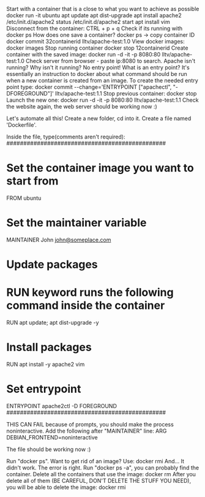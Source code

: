 Start with a container that is a close to what you want to achieve as possible
	docker run -it ubuntu
	apt update
	apt dist-upgrade
	apt install apache2
	/etc/init.d/apache2 status
	/etc/init.d/apache2 start
	apt install vim
Disconnect from the container: CTRL + p + q
Check if its running with
	docker ps
How does one save a container?
	docker ps -> copy container ID
	docker commit 32containerid lltv/apache-test:1.0
View docker images:
	docker images
Stop running container
	docker stop 12containerid
Create container with the saved image:
	docker run -d -it -p 8080:80 lltv/apache-test:1.0
Check server from browser - paste ip:8080 to search.
Apache isn't running? Why isn't it running? No entry point! What is an entry
point? It's essentially an instruction to docker about what command should be
run when a new container is created from an image. To create the needed entry
point type:
	docker commit --change='ENTRYPOINT ["apachectl", "-DFOREGROUND"]' <ID> lltv/apache-test:1.1
Stop previous container:
	docker stop <ID>
Launch the new one:
	docker run -d -it -p 8080:80 lltv/apache-test:1.1
Check the website again, the web server should be working now :)

Let's automate all this!
Create a new folder, cd into it. Create a file named 'Dockerfile'.

Inside the file, type(comments aren't required):
###############################################
# Set the container image you want to start from
FROM ubuntu
# Set the maintainer variable
MAINTAINER John <john@someplace.com>
# Update packages
# RUN keyword runs the following command inside the container
RUN apt update; apt dist-upgrade -y
# Install packages
RUN apt install -y apache2 vim
# Set entrypoint
ENTRYPOINT apache2ctl -D FOREGROUND
###############################################

THIS CAN FAIL because of prompts, you should make the process noninteractive.
Add the following after "MAINTAINER" line:
ARG DEBIAN_FRONTEND=noninteractive

The file should be working now :)

Run "docker ps". Want to get rid of an image? Use:
	docker rmi <IMAGE-ID>
And... It didn't work. The error is right. Run "docker ps -a", you can probably
find the container.
Delete all the containers that use the image:
	docker rm <CONTAINER-ID>
After you delete all of them (BE CAREFUL, DON'T DELETE THE STUFF YOU NEED), you
will be able to delete the image:
	docker rmi <IMAGE-ID>
